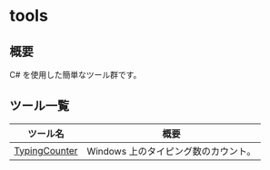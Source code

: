 # tools

## 概要

C# を使用した簡単なツール群です。

## ツール一覧

|ツール名|概要|
|-|-|
|[TypingCounter](./src/TypingCounter/readme.md)| Windows 上のタイピング数のカウント。 |
